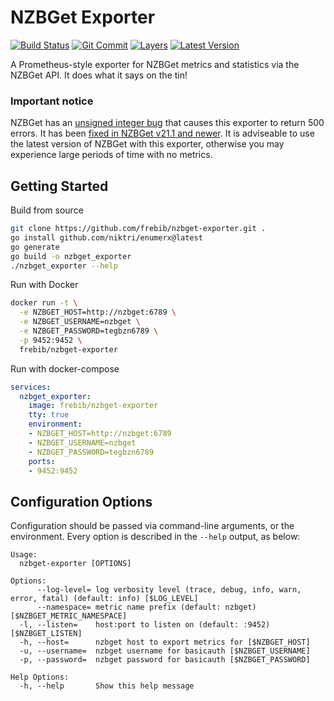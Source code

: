 [hub]: https://hub.docker.com/r/frebib/nzbget-exporter
[git]: https://github.com/frebib/nzbget-exporter
[drone]: https://drone.spritsail.io/frebib/nzbget-exporter
[mbdg]: https://microbadger.com/images/frebib/nzbget-exporter

# NZBGet Exporter

[![Build Status](https://drone.spritsail.io/api/badges/frebib/nzbget-exporter/status.svg)][drone]
[![Git Commit](https://images.microbadger.com/badges/commit/frebib/nzbget-exporter.svg)][git]
[![Layers](https://images.microbadger.com/badges/image/frebib/nzbget-exporter.svg)][mbdg]
[![Latest Version](https://images.microbadger.com/badges/version/frebib/nzbget-exporter.svg)][hub]

A Prometheus-style exporter for NZBGet metrics and statistics via the NZBGet API. It does what it says on the tin!

### Important notice
NZBGet has an [unsigned integer bug](https://github.com/nzbget/nzbget/issues/693) that causes this exporter to return 500 errors. It has been [fixed in NZBGet v21.1 and newer](https://github.com/nzbget/nzbget/commit/a124a91a84d3221dea25d7f5bb51a837ff75183a). It is adviseable to use the latest version of NZBGet with this exporter, otherwise you may experience large periods of time with no metrics.

## Getting Started

Build from source
```sh
git clone https://github.com/frebib/nzbget-exporter.git .
go install github.com/niktri/enumerx@latest
go generate
go build -o nzbget_exporter
./nzbget_exporter --help
```

Run with Docker
```sh
docker run -t \
  -e NZBGET_HOST=http://nzbget:6789 \
  -e NZBGET_USERNAME=nzbget \
  -e NZBGET_PASSWORD=tegbzn6789 \
  -p 9452:9452 \
  frebib/nzbget-exporter
```

Run with docker-compose
```yaml
services:
  nzbget_exporter:
    image: frebib/nzbget-exporter
    tty: true
    environment:
    - NZBGET_HOST=http://nzbget:6789
    - NZBGET_USERNAME=nzbget
    - NZBGET_PASSWORD=tegbzn6789
    ports:
    - 9452:9452
```

## Configuration Options

Configuration should be passed via command-line arguments, or the environment. Every option is described in the `--help` output, as below:
```
Usage:
  nzbget-exporter [OPTIONS]

Options:
      --log-level= log verbosity level (trace, debug, info, warn, error, fatal) (default: info) [$LOG_LEVEL]
      --namespace= metric name prefix (default: nzbget) [$NZBGET_METRIC_NAMESPACE]
  -l, --listen=    host:port to listen on (default: :9452) [$NZBGET_LISTEN]
  -h, --host=      nzbget host to export metrics for [$NZBGET_HOST]
  -u, --username=  nzbget username for basicauth [$NZBGET_USERNAME]
  -p, --password=  nzbget password for basicauth [$NZBGET_PASSWORD]

Help Options:
  -h, --help       Show this help message
```
